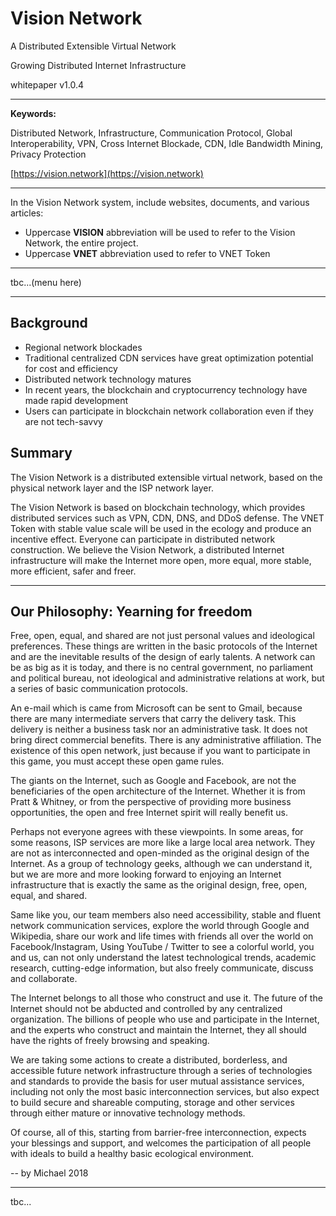 # Vision Network

A Distributed Extensible Virtual Network

Growing Distributed Internet Infrastructure

whitepaper v1.0.4

---

**Keywords:**

Distributed Network, Infrastructure, Communication Protocol, Global Interoperability, VPN, Cross Internet Blockade, CDN, Idle Bandwidth Mining, Privacy Protection

[https://vision.network](https://vision.network)

---

In the Vision Network system, include websites, documents, and various articles:

- Uppercase **VISION** abbreviation will be used to refer to the Vision Network, the entire project.
- Uppercase **VNET** abbreviation used to refer to VNET Token

---

tbc...(menu here)

---

## Background
- Regional network blockades
- Traditional centralized CDN services have great optimization potential for cost and efficiency
- Distributed network technology matures
- In recent years, the blockchain and cryptocurrency technology have made rapid development
- Users can participate in blockchain network collaboration even if they are not tech-savvy

## Summary

The Vision Network is a distributed extensible virtual network, based on the physical network layer and the ISP network layer.

The Vision Network is based on blockchain technology, which provides distributed services such as VPN, CDN, DNS, and DDoS defense. The VNET Token with stable value scale will be used in the ecology and produce an incentive effect. Everyone can participate in distributed network construction. We believe the Vision Network, a distributed Internet infrastructure will make the Internet more open, more equal, more stable, more efficient, safer and freer.

---

## Our Philosophy: Yearning for freedom

Free, open, equal, and shared are not just personal values and ideological preferences. These things are written in the basic protocols of the Internet and are the inevitable results of the design of early talents. A network can be as big as it is today, and there is no central government, no parliament and political bureau, not ideological and administrative relations at work, but a series of basic communication protocols.

An e-mail which is came from Microsoft can be sent to Gmail, because there are many intermediate servers that carry the delivery task. This delivery is neither a business task nor an administrative task. It does not bring direct commercial benefits. There is any administrative affiliation. The existence of this open network, just because if you want to participate in this game, you must accept these open game rules.

The giants on the Internet, such as Google and Facebook, are not the beneficiaries of the open architecture of the Internet. Whether it is from Pratt & Whitney, or from the perspective of providing more business opportunities, the open and free Internet spirit will really benefit us.

Perhaps not everyone agrees with these viewpoints. In some areas, for some reasons, ISP services are more like a large local area network. They are not as interconnected and open-minded as the original design of the Internet. As a group of technology geeks, although we can understand it, but we are more and more looking forward to enjoying an Internet infrastructure that is exactly the same as the original design, free, open, equal, and shared.

Same like you, our team members also need accessibility, stable and fluent network communication services, explore the world through Google and Wikipedia, share our work and life times with friends all over the world on Facebook/Instagram, Using YouTube / Twitter to see a colorful world, you and us, can not only understand the latest technological trends, academic research, cutting-edge information, but also freely communicate, discuss and collaborate.

The Internet belongs to all those who construct and use it. The future of the Internet should not be abducted and controlled by any centralized organization. The billions of people who use and participate in the Internet, and the experts who construct and maintain the Internet, they all should have the rights of freely browsing and speaking.

We are taking some actions to create a distributed, borderless, and accessible future network infrastructure through a series of technologies and standards to provide the basis for user mutual assistance services, including not only the most basic interconnection services, but also expect to build secure and shareable computing, storage and other services through either mature or innovative technology methods.

Of course, all of this, starting from barrier-free interconnection, expects your blessings and support, and welcomes the participation of all people with ideals to build a healthy basic ecological environment.

-- by Michael 2018

---

tbc...
